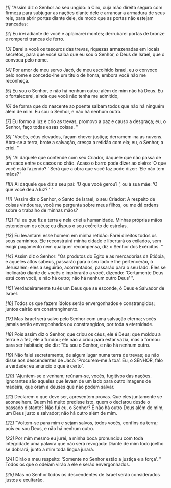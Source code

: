 *[1]* "Assim diz o Senhor ao seu ungido: a Ciro, cuja mão direita seguro com firmeza para subjugar as nações diante dele e arrancar a armadura de seus reis, para abrir portas diante dele, de modo que as portas não estejam trancadas:

*[2]* Eu irei adiante de você e aplainarei montes; derrubarei portas de bronze e romperei trancas de ferro.

*[3]* Darei a você os tesouros das trevas, riquezas armazenadas em locais secretos, para que você saiba que eu sou o Senhor, o Deus de Israel, que o convoca pelo nome.

*[4]* Por amor de meu servo Jacó, de meu escolhido Israel, eu o convoco pelo nome e concedo-lhe um título de honra, embora você não me reconheça.

*[5]* Eu sou o Senhor, e não há nenhum outro; além de mim não há Deus. Eu o fortalecerei, ainda que você não tenha me admitido,

*[6]* de forma que do nascente ao poente saibam todos que não há ninguém além de mim. Eu sou o Senhor, e não há nenhum outro.

*[7]* Eu formo a luz e crio as trevas, promovo a paz e causo a desgraça; eu, o Senhor, faço todas essas coisas. "

*[8]* "Vocês, céus elevados, façam chover justiça; derramem-na as nuvens. Abra-se a terra, brote a salvação, cresça a retidão com ela; eu, o Senhor, a criei. "

*[9]* "Ai daquele que contende com seu Criador, daquele que não passa de um caco entre os cacos no chão. Acaso o barro pode dizer ao oleiro: ‘O que você está fazendo? ’ Será que a obra que você faz pode dizer: ‘Ele não tem mãos? ’

*[10]* Ai daquele que diz a seu pai: ‘O que você gerou? ’, ou à sua mãe: ‘O que você deu à luz? ’ "

*[11]* "Assim diz o Senhor, o Santo de Israel, o seu Criador: A respeito de coisas vindouras, você me pergunta sobre meus filhos, ou me dá ordens sobre o trabalho de minhas mãos?

*[12]* Fui eu que fiz a terra e nela criei a humanidade. Minhas próprias mãos estenderam os céus; eu dispus o seu exército de estrelas.

*[13]* Eu levantarei esse homem em minha retidão: Farei direitos todos os seus caminhos. Ele reconstruirá minha cidade e libertará os exilados, sem exigir pagamento nem qualquer recompensa, diz o Senhor dos Exércitos. "

*[14]* Assim diz o Senhor: "Os produtos do Egito e as mercadorias da Etiópia, e aqueles altos sabeus, passarão para o seu lado e lhe pertencerão, ó Jerusalém; eles a seguirão, acorrentados, passarão para o seu lado. Eles se inclinarão diante de vocês e implorarão a você, dizendo: ‘Certamente Deus está com você, e não há outro; não há nenhum outro Deus’ ".

*[15]* Verdadeiramente tu és um Deus que se esconde, ó Deus e Salvador de Israel.

*[16]* Todos os que fazem ídolos serão envergonhados e constrangidos; juntos cairão em constrangimento.

*[17]* Mas Israel será salvo pelo Senhor com uma salvação eterna; vocês jamais serão envergonhados ou constrangidos, por toda a eternidade.

*[18]* Pois assim diz o Senhor, que criou os céus, ele é Deus; que moldou a terra e a fez, ele a fundou; ele não a criou para estar vazia, mas a formou para ser habitada; ele diz: "Eu sou o Senhor, e não há nenhum outro.

*[19]* Não falei secretamente, de algum lugar numa terra de trevas; eu não disse aos descendentes de Jacó: ‘Procurem-me à toa’. Eu, o SENHOR, falo a verdade; eu anuncio o que é certo".

*[20]* "Ajuntem-se e venham; reúnam-se, vocês, fugitivos das nações. Ignorantes são aqueles que levam de um lado para outro imagens de madeira, que oram a deuses que não podem salvar.

*[21]* Declarem o que deve ser, apresentem provas. Que eles juntamente se aconselhem. Quem há muito predisse isto, quem o declarou desde o passado distante? Não fui eu, o Senhor? E não há outro Deus além de mim, um Deus justo e salvador; não há outro além de mim.

*[22]* "Voltem-se para mim e sejam salvos, todos vocês, confins da terra; pois eu sou Deus, e não há nenhum outro.

*[23]* Por mim mesmo eu jurei, a minha boca pronunciou com toda integridade uma palavra que não será revogada: Diante de mim todo joelho se dobrará; junto a mim toda língua jurará.

*[24]* Dirão a meu respeito: ‘Somente no Senhor estão a justiça e a força’. " Todos os que o odeiam virão a ele e serão envergonhados.

*[25]* Mas no Senhor todos os descendentes de Israel serão considerados justos e exultarão.

